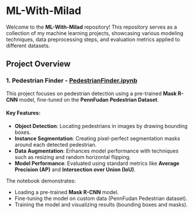 # ML-With-Milad

Welcome to the **ML-With-Milad** repository! This repository serves as a collection of my machine learning projects, showcasing various modeling techniques, data preprocessing steps, and evaluation metrics applied to different datasets.

## Project Overview

### 1. **Pedestrian Finder** - [PedestrianFinder.ipynb](./PedestrianFinder.ipynb)
This project focuses on pedestrian detection using a pre-trained **Mask R-CNN** model, fine-tuned on the **PennFudan Pedestrian Dataset**.

#### Key Features:
- **Object Detection**: Locating pedestrians in images by drawing bounding boxes.
- **Instance Segmentation**: Creating pixel-perfect segmentation masks around each detected pedestrian.
- **Data Augmentation**: Enhances model performance with techniques such as resizing and random horizontal flipping.
- **Model Performance**: Evaluated using standard metrics like **Average Precision (AP)** and **Intersection over Union (IoU)**.

The notebook demonstrates:
- Loading a pre-trained **Mask R-CNN** model.
- Fine-tuning the model on custom data (PennFudan Pedestrian dataset).
- Training the model and visualizing results (bounding boxes and masks).
